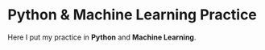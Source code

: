# Python & Machine Learning Practice

Here I put my practice in **Python** and **Machine Learning**.
